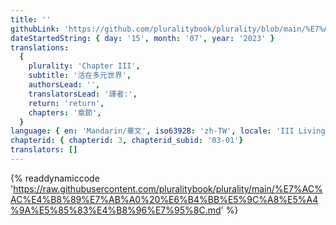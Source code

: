 ```yaml
---
title: ''
githubLink: 'https://github.com/pluralitybook/plurality/blob/main/%E7%AC%AC%E4%B8%89%E7%AB%A0%20%E6%B4%BB%E5%9C%A8%E5%A4%9A%E5%85%83%E4%B8%96%E7%95%8C.md'
dateStartedString: { day: '15', month: '07', year: '2023' }
translations:
  {
    plurality: 'Chapter III',
    subtitle: '活在多元世界',
    authorsLead: '',
    translatorsLead: '譯者:',
    return: 'return',
    chapters: '章節',
  }
language: { en: 'Mandarin/華文', iso6392B: 'zh-TW', locale: 'III Living in a Plural World' }
chapterid: { chapterid: 3, chapterid_subid: '03-01'}
translators: []
---
```

{% readdynamiccode 'https://raw.githubusercontent.com/pluralitybook/plurality/main/%E7%AC%AC%E4%B8%89%E7%AB%A0%20%E6%B4%BB%E5%9C%A8%E5%A4%9A%E5%85%83%E4%B8%96%E7%95%8C.md' %}

